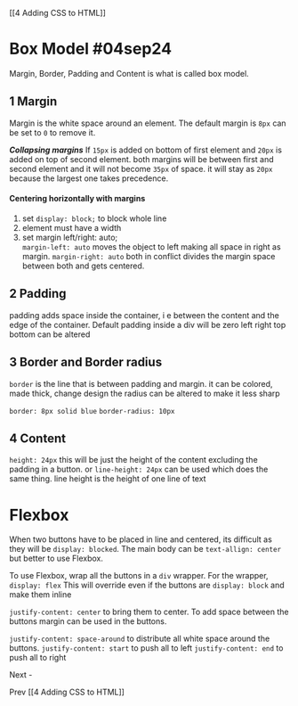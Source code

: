 [[4 Adding CSS to HTML]] 

# Box Model    #04sep24 
Margin, Border, Padding and Content is what is called box model.

## 1 Margin
Margin is the white space around an element.
The default margin is `8px` can be set to `0` to remove it.

***Collapsing margins***
If `15px` is added on bottom of first element and `20px` is added on top of second element. both margins will be between first and second element and it will not become `35px` of space.
it will stay as `20px` because the largest one takes precedence.

#### Centering horizontally with margins
1. set `display: block;` to block whole line
2.  element must have a width
3.  set margin left/right: auto;    
 `margin-left: auto` moves the object to left making all space in right as margin.
 `margin-right: auto` both in conflict divides the margin space between both and gets centered.


## 2 Padding
padding adds space inside the container, i e between the content and the edge of the container.
Default padding inside a div will be zero
left right top bottom can be altered


## 3 Border and Border radius
`border` is the line that is between padding and margin.
it can be colored, made thick, change design 
the radius can be altered to make it less sharp

`border: 8px solid blue`
`border-radius: 10px`


## 4 Content
`height: 24px`   this will be just the height of the content excluding the padding in a button.
or `line-height: 24px` can be used which does the same thing.
line height is the height of one line of text




# Flexbox
When two buttons have to be placed in line and centered, its difficult as they will be `display: blocked`.
The main body can be `text-allign: center` but better to use Flexbox.


To use Flexbox, wrap all the buttons in a `div` wrapper.
For the wrapper, `display: flex`
This will override even if the buttons are `display: block` and make them inline

`justify-content: center` to bring them to center.
To add space between the buttons margin can be used in the buttons.


`justify-content: space-around`  to distribute all white space around the buttons.
`justify-content: start` to push all to left
`justify-content: end` to push all to right







Next   -

Prev      [[4 Adding CSS to HTML]]